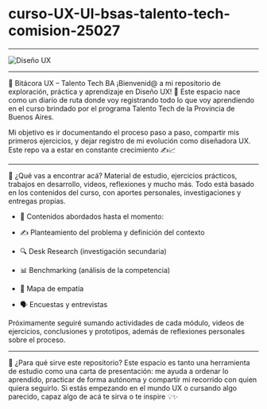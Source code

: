 # curso-UX-UI-bsas-talento-tech-comision-25027
***************************
![Diseño UX](https://github.com/user-attachments/assets/aaa15ef8-70e6-470d-a53a-2a334c26064d)
***************************
🎨 Bitácora UX – Talento Tech BA
¡Bienvenid@ a mi repositorio de exploración, práctica y aprendizaje en Diseño UX! 🌟
Este espacio nace como un diario de ruta donde voy registrando todo lo que voy aprendiendo en el curso brindado por el programa Talento Tech de la Provincia de Buenos Aires.

Mi objetivo es ir documentando el proceso paso a paso, compartir mis primeros ejercicios, y dejar registro de mi evolución como diseñadora UX. Este repo va a estar en constante crecimiento ✍️📈
*******************************
💼 ¿Qué vas a encontrar acá?
Material de estudio, ejercicios prácticos, trabajos en desarrollo, videos, reflexiones y mucho más. Todo está basado en los contenidos del curso, con aportes personales, investigaciones y entregas propias.

* 📌 Contenidos abordados hasta el momento:

* ✍️ Planteamiento del problema y definición del contexto

* 🔍 Desk Research (investigación secundaria)

* 📊 Benchmarking (análisis de la competencia)

* 🧠 Mapa de empatía

* 🗣️ Encuestas y entrevistas

Próximamente seguiré sumando actividades de cada módulo, videos de ejercicios, conclusiones y prototipos, además de reflexiones personales sobre el proceso.
************************************
🎯 ¿Para qué sirve este repositorio?
Este espacio es tanto una herramienta de estudio como una carta de presentación:
me ayuda a ordenar lo aprendido, practicar de forma autónoma y compartir mi recorrido con quien quiera seguirlo. Si estás empezando en el mundo UX o cursando algo parecido, capaz algo de acá te sirva o te inspire 💡✨

